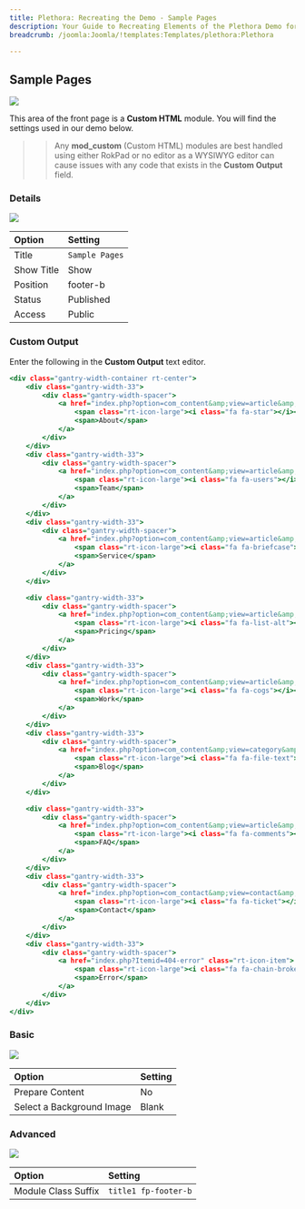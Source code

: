 ```yaml
---
title: Plethora: Recreating the Demo - Sample Pages
description: Your Guide to Recreating Elements of the Plethora Demo for Joomla
breadcrumb: /joomla:Joomla/!templates:Templates/plethora:Plethora

---
```


Sample Pages
-----

![][demo]

This area of the front page is a **Custom HTML** module. You will find the settings used in our demo below.

>> Any **mod_custom** (Custom HTML) modules are best handled using either RokPad or no editor as a WYSIWYG editor can cause issues with any code that exists in the **Custom Output** field.

### Details

![][demo2]

| Option      | Setting        |
| :---------- | :----------    |
| Title       | `Sample Pages` |
| Show Title  | Show           |
| Position    | footer-b       |
| Status      | Published      |
| Access      | Public         |

### Custom Output

Enter the following in the **Custom Output** text editor.

~~~ .html
<div class="gantry-width-container rt-center">
    <div class="gantry-width-33">
        <div class="gantry-width-spacer">
            <a href="index.php?option=com_content&amp;view=article&amp;id=7&amp;Itemid=119" class="rt-icon-item">
                <span class="rt-icon-large"><i class="fa fa-star"></i></span><br />
                <span>About</span>              
            </a>
        </div>
    </div>
    <div class="gantry-width-33">
        <div class="gantry-width-spacer">
            <a href="index.php?option=com_content&amp;view=article&amp;id=8&amp;Itemid=120" class="rt-icon-item">
                <span class="rt-icon-large"><i class="fa fa-users"></i></span><br />
                <span>Team</span>               
            </a>
        </div>
    </div>
    <div class="gantry-width-33">
        <div class="gantry-width-spacer">
            <a href="index.php?option=com_content&amp;view=article&amp;id=9&amp;Itemid=121" class="rt-icon-item">
                <span class="rt-icon-large"><i class="fa fa-briefcase"></i></span><br />
                <span>Service</span>                
            </a>
        </div>
    </div>

    <div class="gantry-width-33">
        <div class="gantry-width-spacer">
            <a href="index.php?option=com_content&amp;view=article&amp;id=10&amp;Itemid=122" class="rt-icon-item">
                <span class="rt-icon-large"><i class="fa fa-list-alt"></i></span><br />
                <span>Pricing</span>                
            </a>
        </div>
    </div>
    <div class="gantry-width-33">
        <div class="gantry-width-spacer">
            <a href="index.php?option=com_content&amp;view=article&amp;id=11&amp;Itemid=123" class="rt-icon-item">
                <span class="rt-icon-large"><i class="fa fa-cogs"></i></span><br />
                <span>Work</span>               
            </a>
        </div>
    </div>
    <div class="gantry-width-33">
        <div class="gantry-width-spacer">
            <a href="index.php?option=com_content&amp;view=category&amp;layout=blog&amp;id=13&amp;Itemid=124" class="rt-icon-item">
                <span class="rt-icon-large"><i class="fa fa-file-text"></i></span><br />
                <span>Blog</span>               
            </a>
        </div>
    </div>

    <div class="gantry-width-33">
        <div class="gantry-width-spacer">
            <a href="index.php?option=com_content&amp;view=article&amp;id=12&amp;Itemid=125" class="rt-icon-item">
                <span class="rt-icon-large"><i class="fa fa-comments"></i></span><br />
                <span>FAQ</span>                
            </a>
        </div>
    </div>
    <div class="gantry-width-33">
        <div class="gantry-width-spacer">
            <a href="index.php?option=com_contact&amp;view=contact&amp;id=1&amp;Itemid=126" class="rt-icon-item">
                <span class="rt-icon-large"><i class="fa fa-ticket"></i></span><br />
                <span>Contact</span>                
            </a>
        </div>
    </div>
    <div class="gantry-width-33">
        <div class="gantry-width-spacer">
            <a href="index.php?Itemid=404-error" class="rt-icon-item">
                <span class="rt-icon-large"><i class="fa fa-chain-broken"></i></span><br />
                <span>Error</span>              
            </a>
        </div>
    </div>              
</div>
~~~

### Basic

![][demo3]

| Option                    | Setting     |
| :----------               | :---------- |
| Prepare Content           | No          |
| Select a Background Image | Blank       |

### Advanced

![][demo4]

| Option              | Setting              |
| :----------         | :----------          |
| Module Class Suffix | `title1 fp-footer-b` |

[demo]: assets/demo_14.jpeg
[demo2]: assets/demo_14a.jpeg
[demo3]: assets/demo_14b.jpeg
[demo4]: assets/demo_14c.jpeg
